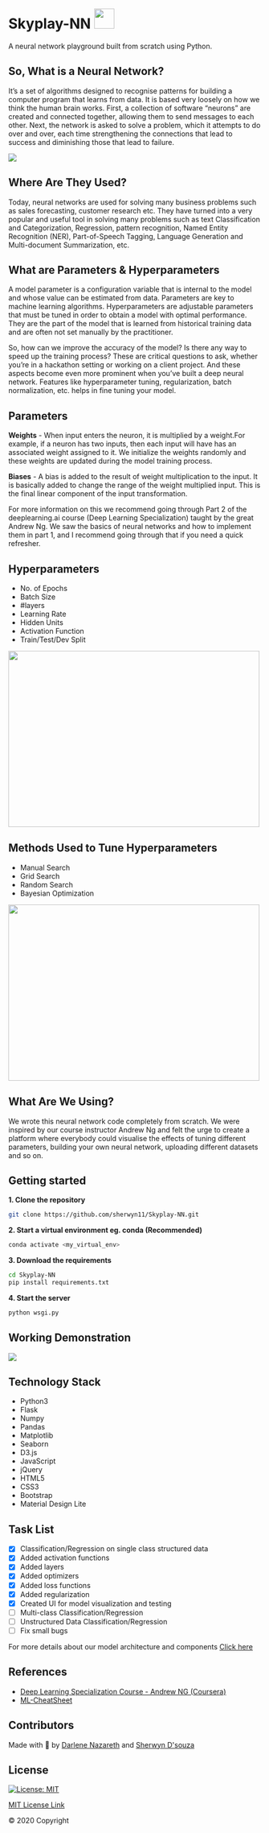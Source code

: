 # Skyplay-NN  <img src="https://image.flaticon.com/icons/svg/2103/2103633.svg" height="40px" width="40px"/>

A neural network playground built from scratch using Python.

## So, What is a Neural Network?
It’s a set of algorithms designed to recognise patterns for building a computer program that learns from data. It is based very loosely on how we think the human brain works. First, a collection of software “neurons” are created and connected together, allowing them to send messages to each other. Next, the network is asked to solve a problem, which it attempts to do over and over, each time strengthening the connections that lead to success and diminishing those that lead to failure.

<img src='assets/nn.png'/>

## Where Are They Used?
Today, neural networks are used for solving many business problems such as sales forecasting, customer research etc. They have turned into a very popular and useful tool in solving many problems such as text Classification and Categorization, Regression, pattern recognition, Named Entity Recognition (NER), Part-of-Speech Tagging, Language Generation and Multi-document Summarization, etc.

## What are Parameters & Hyperparameters
A model parameter is a configuration variable that is internal to the model and whose value can be estimated from data. Parameters are key to machine learning algorithms. Hyperparameters are adjustable parameters that must be tuned in order to obtain a model with optimal performance. They are the part of the model that is learned from historical training data and are often not set manually by the practitioner.

So, how can we improve the accuracy of the model? Is there any way to speed up the training process? These are critical questions to ask, whether you’re in a hackathon setting or working on a client project. And these aspects become even more prominent when you’ve built a deep neural network. Features like hyperparameter tuning, regularization, batch normalization, etc. helps in fine tuning your model.

## Parameters
<b>Weights</b> - When input enters the neuron, it is multiplied by a weight.For example, if a neuron has two inputs, then each input will have has an associated weight assigned to it. We initialize the weights randomly and these weights are updated during the model training process.

<b>Biases</b> - A bias is added to the result of weight multiplication to the input. It is basically added to change the range of the weight multiplied input. This is the final linear component of the input transformation.

For more information on this we recommend going through Part 2 of the deeplearning.ai course (Deep Learning Specialization) taught by the great Andrew Ng. We saw the basics of neural networks and how to implement them in part 1, and I recommend going through that if you need a quick refresher.

## Hyperparameters
<ul>
<li>No. of Epochs</li>
<li>Batch Size</li>
<li>#layers</li>
<li>Learning Rate</li>
<li>Hidden Units</li>
<li>Activation Function</li>
<li>Train/Test/Dev Split</li>
</ul>

<img src="https://mlfromscratch.com/content/images/2019/12/activation-functions-1.gif" height="350px" width="500px"/>


## Methods Used to Tune Hyperparameters
<ul>
<li>Manual Search</li>
<li>Grid Search</li>
<li>Random Search</li>
<li>Bayesian Optimization</li>
</ul>

<img src="assets/GradDescent.gif" height="350px" width="500px"/>


## What Are We Using?
We wrote this neural network code completely from scratch. We were inspired by our course instructor Andrew Ng and felt the urge to create a platform where everybody could visualise the effects of tuning different parameters, building your own neural network, uploading different datasets and so on.


## Getting started

**1. Clone the repository**
```bash
git clone https://github.com/sherwyn11/Skyplay-NN.git
```
**2. Start a virtual environment eg. conda (Recommended)**
```bash
conda activate <my_virtual_env>
```

**3. Download the requirements**
```bash
cd Skyplay-NN
pip install requirements.txt
```

**4. Start the server**
```bash
python wsgi.py
```

## Working Demonstration

![](assets/playground-nn.gif)

## Technology Stack

<ul>
<li>Python3</li>
<li>Flask</li>
<li>Numpy</li>
<li>Pandas</li>
<li>Matplotlib</li>
<li>Seaborn</li>
<li>D3.js</li>
<li>JavaScript</li>
<li>jQuery</li>
<li>HTML5</li>
<li>CSS3</li>
<li>Bootstrap</li>
<li>Material Design Lite</li>
</ul>

## Task List

- [x] Classification/Regression on single class structured data
- [x] Added activation functions
- [x] Added layers
- [x] Added optimizers
- [x] Added loss functions
- [x] Added regularization
- [x] Created UI for model visualization and testing
- [ ] Multi-class Classification/Regression
- [ ] Unstructured Data Classification/Regression
- [ ] Fix small bugs

<p>For more details about our model architecture and components <a href="playground/neural_net/README.md">Click here</a><p>

## References

<ul>
<li><a href="https://www.coursera.org/specializations/deep-learning">Deep Learning Specialization Course - Andrew NG (Coursera)</a></li>
<li><a href="https://ml-cheatsheet.readthedocs.io/en/latest/">ML-CheatSheet</a></li>
</ul>


## Contributors

Made with 💙 by <a href="https://github.com/Darlene-Naz">Darlene Nazareth</a> and <a href="https://github.com/sherwyn11">Sherwyn D'souza</a></b>

## License

[![License: MIT](https://img.shields.io/badge/License-MIT-yellow.svg)](https://opensource.org/licenses/MIT)

[MIT License Link](https://github.com/sherwyn11/Skyplay-NN/blob/master/LICENSE)

© 2020 Copyright

